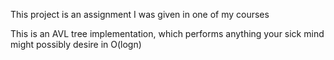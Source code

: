 This project is an assignment I was given in one of my courses

This is an AVL tree implementation, which performs anything your sick mind might possibly desire in O(logn)
